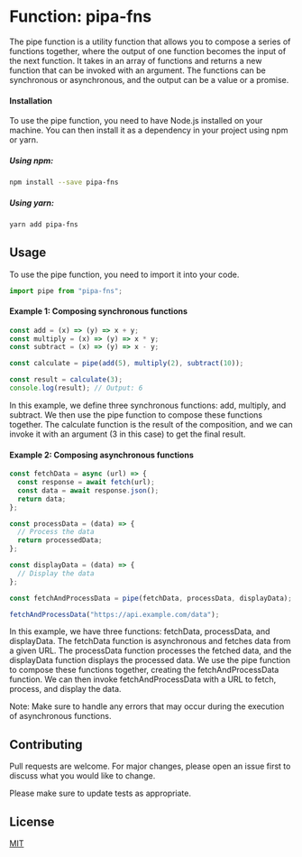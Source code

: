 # Function: pipa-fns

The pipe function is a utility function that allows you to compose a series of functions together, where the output of one function becomes the input of the next function. It takes in an array of functions and returns a new function that can be invoked with an argument. The functions can be synchronous or asynchronous, and the output can be a value or a promise.

#### Installation

To use the pipe function, you need to have Node.js installed on your machine. You can then install it as a dependency in your project using npm or yarn.

##### Using npm:

```bash
npm install --save pipa-fns
```

##### Using yarn:

```bash
yarn add pipa-fns
```

## Usage

To use the pipe function, you need to import it into your code.

```javascript
import pipe from "pipa-fns";
```

#### **Example 1**: Composing synchronous functions

```javascript
const add = (x) => (y) => x + y;
const multiply = (x) => (y) => x * y;
const subtract = (x) => (y) => x - y;

const calculate = pipe(add(5), multiply(2), subtract(10));

const result = calculate(3);
console.log(result); // Output: 6
```

In this example, we define three synchronous functions: add, multiply, and subtract. We then use the pipe function to compose these functions together. The calculate function is the result of the composition, and we can invoke it with an argument (3 in this case) to get the final result.

#### **Example 2**: Composing asynchronous functions

```javascript
const fetchData = async (url) => {
  const response = await fetch(url);
  const data = await response.json();
  return data;
};

const processData = (data) => {
  // Process the data
  return processedData;
};

const displayData = (data) => {
  // Display the data
};

const fetchAndProcessData = pipe(fetchData, processData, displayData);

fetchAndProcessData("https://api.example.com/data");
```

In this example, we have three functions: fetchData, processData, and displayData. The fetchData function is asynchronous and fetches data from a given URL. The processData function processes the fetched data, and the displayData function displays the processed data. We use the pipe function to compose these functions together, creating the fetchAndProcessData function. We can then invoke fetchAndProcessData with a URL to fetch, process, and display the data.

Note: Make sure to handle any errors that may occur during the execution of asynchronous functions.

## Contributing

Pull requests are welcome. For major changes, please open an issue first
to discuss what you would like to change.

Please make sure to update tests as appropriate.

## License

[MIT](https://choosealicense.com/licenses/mit/)

